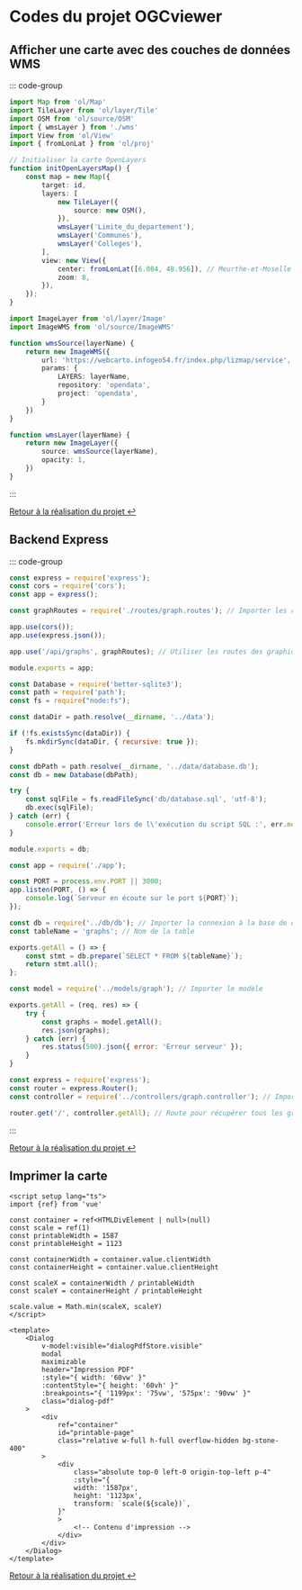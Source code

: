 # Codes du projet OGCviewer

## Afficher une carte avec des couches de données WMS

::: code-group

```typescript [map.ts]
import Map from 'ol/Map'
import TileLayer from 'ol/layer/Tile'
import OSM from 'ol/source/OSM'
import { wmsLayer } from './wms'
import View from 'ol/View'
import { fromLonLat } from 'ol/proj'

// Initialiser la carte OpenLayers
function initOpenLayersMap() {
    const map = new Map({
        target: id,
        layers: [
            new TileLayer({
                source: new OSM(),
            }),
            wmsLayer('Limite_du_departement'),
            wmsLayer('Communes'),
            wmsLayer('Colleges'),
        ],
        view: new View({
            center: fromLonLat([6.084, 48.956]), // Meurthe-et-Moselle
            zoom: 8,
        }),
    });
}
```

```typescript [wms.ts]
import ImageLayer from 'ol/layer/Image'
import ImageWMS from 'ol/source/ImageWMS'

function wmsSource(layerName) {
    return new ImageWMS({
        url: 'https://webcarto.infogeo54.fr/index.php/lizmap/service',
        params: {
            LAYERS: layerName,
            repository: 'opendata',
            project: 'opendata',
        }
    })
}

function wmsLayer(layerName) {
    return new ImageLayer({
        source: wmsSource(layerName),
        opacity: 1,
    })
}
```

:::

[Retour à la réalisation du projet ↩︎](/projects/creations/ogcviewer/realisation#wms-et-openlayers)

## Backend Express

::: code-group

```javascript [app.js]
const express = require('express');
const cors = require('cors');
const app = express();

const graphRoutes = require('./routes/graph.routes'); // Importer les routes des graphiques

app.use(cors());
app.use(express.json());

app.use('/api/graphs', graphRoutes); // Utiliser les routes des graphiques

module.exports = app;
```

```javascript [db/db.js]
const Database = require('better-sqlite3');
const path = require('path');
const fs = require("node:fs");

const dataDir = path.resolve(__dirname, '../data');

if (!fs.existsSync(dataDir)) {
    fs.mkdirSync(dataDir, { recursive: true });
}

const dbPath = path.resolve(__dirname, '../data/database.db');
const db = new Database(dbPath);

try {
    const sqlFile = fs.readFileSync('db/database.sql', 'utf-8');
    db.exec(sqlFile);
} catch (err) {
    console.error('Erreur lors de l\'exécution du script SQL :', err.message);
}

module.exports = db;
```

```javascript [server.js]
const app = require('./app');

const PORT = process.env.PORT || 3000;
app.listen(PORT, () => {
    console.log(`Serveur en écoute sur le port ${PORT}`);
});
```

```javascript [models/graph.js]
const db = require('../db/db'); // Importer la connexion à la base de données
const tableName = 'graphs'; // Nom de la table

exports.getAll = () => {
    const stmt = db.prepare(`SELECT * FROM ${tableName}`);
    return stmt.all();
};
```

```javascript [controllers/graph.controller.js]
const model = require('../models/graph'); // Importer le modèle

exports.getAll = (req, res) => {
    try {
        const graphs = model.getAll();
        res.json(graphs);
    } catch (err) {
        res.status(500).json({ error: 'Erreur serveur' });
    }
}
```

```javascript [routes/graph.routes.js]
const express = require('express');
const router = express.Router();
const controller = require('../controllers/graph.controller'); // Importer le contrôleur

router.get('/', controller.getAll); // Route pour récupérer tous les graphiques
```

:::

[Retour à la réalisation du projet ↩︎](/projects/creations/ogcviewer/realisation#faire-un-backend-avec-express)

## Imprimer la carte

```vue
<script setup lang="ts">
import {ref} from 'vue'

const container = ref<HTMLDivElement | null>(null)
const scale = ref(1)
const printableWidth = 1587
const printableHeight = 1123

const containerWidth = container.value.clientWidth
const containerHeight = container.value.clientHeight

const scaleX = containerWidth / printableWidth
const scaleY = containerHeight / printableHeight

scale.value = Math.min(scaleX, scaleY)
</script>

<template>
    <Dialog
        v-model:visible="dialogPdfStore.visible"
        modal
        maximizable
        header="Impression PDF"
        :style="{ width: '60vw' }"
        :contentStyle="{ height: '60vh' }"
        :breakpoints="{ '1199px': '75vw', '575px': '90vw' }"
        class="dialog-pdf"
    >
        <div
            ref="container"
            id="printable-page"
            class="relative w-full h-full overflow-hidden bg-stone-400"
        >
            <div
                class="absolute top-0 left-0 origin-top-left p-4"
                :style="{
                width: '1587px',
                height: '1123px',
                transform: `scale(${scale})`,
            }"
            >
                <!-- Contenu d'impression -->
            </div>
        </div>
    </Dialog>
</template>
```

[Retour à la réalisation du projet ↩︎](/projects/creations/ogcviewer/realisation#imprimer-la-carte)
